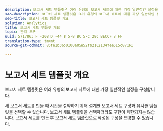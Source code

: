 ```yaml
---
description: 보고서 세트 템플릿은 여러 유형의 보고서 세트에 대한 가장 일반적인 설정을 구성합니다.
seo-description: 보고서 세트 템플릿은 여러 유형의 보고서 세트에 대한 가장 일반적인 설정을 구성합니다.
seo-title: 보고서 세트 템플릿 개요
solution: Analytics
title: 보고서 세트 템플릿 개요
topic: 관리 도구
uuid: 5717863 F -208 D -44 B 5-8 BC 5-C 286 BECCF 8 FF
translation-type: tm+mt
source-git-commit: 86fe1b3650100a05e52fb2102134fee515c871b1

---
```



# 보고서 세트 템플릿 개요

보고서 세트 템플릿은 여러 유형의 보고서 세트에 대한 가장 일반적인 설정을 구성합니다.

새 보고서 세트를 만들 때 시간을 절약하기 위해 설계한 보고서 세트 구성과 유사한 템플릿을 선택할 수 있습니다. 보고서 세트 템플릿을 선택하더라도 구현이 제한되지는 않습니다. 보고서 세트를 만든 후 보고서 세트 템플릿으로 작성된 구성을 변경할 수 있습니다.

<!-- Meike, links to relevant articles? -->